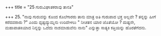 +++
title = "25 ಗುರುವಿಘಾತಕರಾವು ತಾನತಿ"

+++
25. "ನಾವು ಗುರುವನ್ನು ಕೊಂದ ಕೊಲೆಗಾರರು ತಾನು ಮಾತ್ರ ಅತಿ ಗುರುಪಾದ ಭಕ್ತ ಅಲ್ಲವೇ ? ತನ್ನನ್ನು ಹೀಗೆ ಕರೆದವರಾರು ?" ಎಂದು ಧೃಷ್ಟದ್ಯುಮ್ನನು ಉರಿದೇಳಲು " ನೀಚತನ ಯಾರ ಜೊತೆಯೋ ? ದುಷ್ಟನೇ, ಮಹಾಪಾತಕಿಯಾದ ನಿನ್ನನ್ನು ಒದೆದು ನಾಶಮಾಡುವೆನು ನಾನು" ಎನ್ನುತ್ತಾ ಸಾತ್ಯಕಿ ಕತ್ತಿಯನ್ನು ಹೊರತೆಗೆದನು.